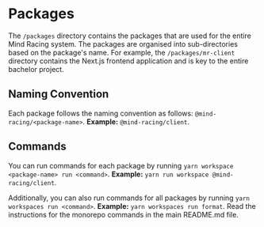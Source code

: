 # Packages

The `/packages` directory contains the packages that are used for the entire Mind Racing system. The packages are organised into sub-directories based on the package's name. For example, the `/packages/mr-client` directory contains the Next.js frontend application and is key to the entire bachelor project.

## Naming Convention

Each package follows the naming convention as follows: `@mind-racing/<package-name>`. **Example:** `@mind-racing/client`.

## Commands

You can run commands for each package by running `yarn workspace <package-name> run <command>`. **Example:** `yarn run workspace @mind-racing/client`.

Additionally, you can also run commands for all packages by running `yarn workspaces run <command>`. **Example:** `yarn workspaces run format`. Read the instructions for the monorepo commands in the main README.md file.
